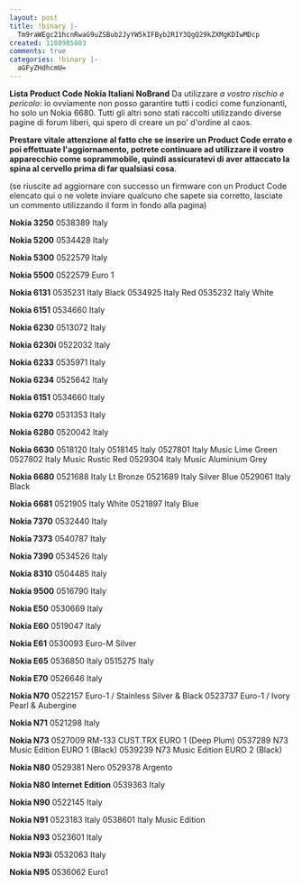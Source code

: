```yaml
---
layout: post
title: !binary |-
  Tm9raWEgc21hcnRwaG9uZSBub2JyYW5kIFByb2R1Y3QgQ29kZXMgKDIwMDcp
created: 1188985803
comments: true
categories: !binary |-
  aGFyZHdhcmU=
---
```

<strong>Lista Product Code Nokia Italiani NoBrand</strong>
Da utilizzare <em>a vostro rischio e pericolo</em>: io ovviamente non posso garantire tutti i codici come funzionanti, ho solo un Nokia 6680. Tutti gli altri sono stati raccolti utilizzando diverse pagine di forum liberi, qui spero di creare un po' d'ordine al caos.

<strong>Prestare vitale attenzione al fatto che se inserire un Product Code errato e poi effettuate l'aggiornamento, potrete continuare ad utilizzare il vostro apparecchio come soprammobile, quindi assicuratevi di aver attaccato la spina al cervello prima di far qualsiasi cosa</strong>.

(se riuscite ad aggiornare con successo un firmware con un Product Code elencato qui o ne volete inviare qualcuno che sapete sia corretto, lasciate un commento utilizzando il form in fondo alla pagina)

<strong>Nokia 3250</strong>
0538389 Italy

<strong>Nokia 5200</strong>
0534428 Italy

<strong>Nokia 5300</strong>
0522579 Italy

<strong>Nokia 5500</strong>
0522579 Euro 1

<strong>Nokia 6131</strong>
0535231 Italy Black
0534925 Italy Red
0535232 Italy White

<strong>Nokia 6151</strong>
0534660 Italy

<strong>Nokia 6230</strong>
0513072 Italy

<strong>Nokia 6230i</strong>
0522032 Italy

<strong>Nokia 6233</strong>
0535971 Italy

<strong>Nokia 6234</strong>
0525642 Italy

<strong>Nokia 6151</strong>
0534660 Italy

<strong>Nokia 6270</strong>
0531353 Italy

<strong>Nokia 6280</strong>
0520042 Italy

<strong>Nokia 6630</strong>
0518120 Italy
0518145 Italy
0527801 Italy Music Lime Green
0527802 Italy Music Rustic Red
0529304 Italy Music Aluminium Grey

<strong>Nokia 6680</strong>
0521688 Italy Lt Bronze
0521689 Italy Silver Blue
0529061 Italy Black

<strong>Nokia 6681</strong>
0521905 Italy White
0521897 Italy Blue

<strong>Nokia 7370</strong>
0532440 Italy

<strong>Nokia 7373</strong>
0540787 Italy

<strong>Nokia 7390</strong>
0534526 Italy

<strong>Nokia 8310</strong>
0504485 Italy

<strong>Nokia 9500</strong>
0516790 Italy

<strong>Nokia E50</strong>
0530669 Italy

<strong>Nokia E60</strong>
0519047 Italy

<strong>Nokia E61</strong>
0530093 Euro-M Silver

<strong>Nokia E65</strong>
0536850 Italy
0515275 Italy

<strong>Nokia E70</strong>
0526646 Italy

<strong>Nokia N70</strong>
0522157 Euro-1 / Stainless Silver &amp; Black
0523737 Euro-1 / Ivory Pearl &amp; Aubergine

<strong>Nokia N71</strong>
0521298 Italy

<strong>Nokia N73</strong>
0527009 RM-133 CUST.TRX EURO 1 (Deep Plum)
0537289 N73 Music Edition EURO 1 (Black)
0539239 N73 Music Edition EURO 2 (Black)

<strong>Nokia N80</strong>
0529381 Nero
0529378 Argento

<strong>Nokia N80 Internet Edition</strong>
0539363 Italy

<strong>Nokia N90</strong>
0522145 Italy

<strong>Nokia N91</strong>
0523183 Italy
0538601 Italy Music Edition

<strong>Nokia N93</strong>
0523601 Italy

<strong>Nokia N93i</strong>
0532063 Italy

<strong>Nokia N95</strong>
0536062 Euro1

